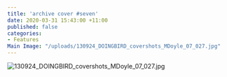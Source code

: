 ```yaml
---
title: 'archive cover #seven'
date: 2020-03-31 15:43:00 +11:00
published: false
categories:
- Features
Main Image: "/uploads/130924_DOINGBIRD_covershots_MDoyle_07_027.jpg"
---
```


![130924_DOINGBIRD_covershots_MDoyle_07_027.jpg](/uploads/130924_DOINGBIRD_covershots_MDoyle_07_027.jpg)